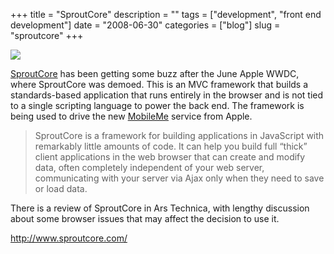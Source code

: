 +++
title = "SproutCore"
description = ""
tags = ["development", "front end development"]
date = "2008-06-30"
categories = ["blog"]
slug = "sproutcore"
+++



  <div class="notebook-screenshot"><a href="http://www.sproutcore.com/"><img src="/media/bluga/wt4868ffd0a873a_0.jpg"/></a></div><p><a href="http://www.sproutcore.com/">SproutCore</a> has been getting some buzz after the June Apple WWDC, where SproutCore was demoed. This is an MVC framework that builds a standards-based application that runs entirely in the browser and is not tied to a single scripting language to power the back end. The framework is being used to drive the new <a href="http://www.apple.com/mobileme/">MobileMe</a> service from Apple.</p>
<blockquote><p>SproutCore is a framework for building applications in JavaScript with remarkably little amounts of code. It can help you build full “thick” client applications in the web browser that can create and modify data, often completely independent of your web server, communicating with your server via Ajax only when they need to save or load data.</p></blockquote>
<p>There is a review of SproutCore <a href"http://arstechnica.com/journals/apple.ars/2008/06/17/sproutcore-rich-web-apps-in-javascript-no-flash-needed">in Ars Technica</a>, with lengthy discussion about some browser issues that may affect the decision to use it.</p>
    
  <a href="http://www.sproutcore.com/">http://www.sproutcore.com/</a>
